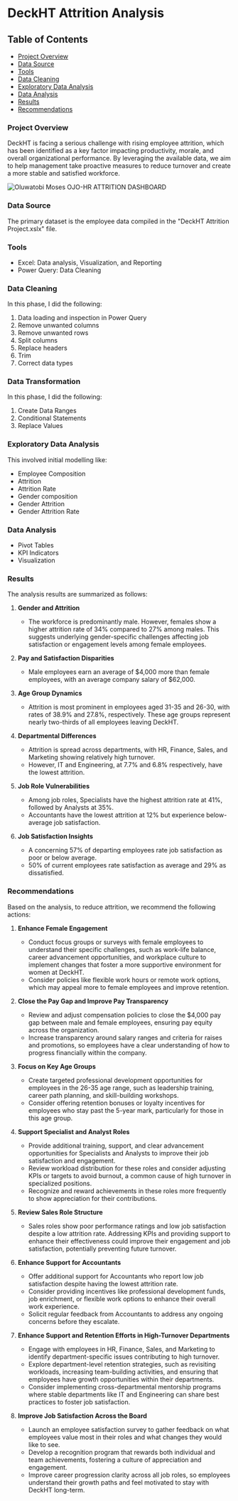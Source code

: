 # DeckHT Attrition Analysis

## Table of Contents

- [Project Overview](#project-overview)
- [Data Source](#data-source)
- [Tools](#tools)
- [Data Cleaning](#data-cleaning)
- [Exploratory Data Analysis](#exploratory-data-analysis)
- [Data Analysis](#data-analysis)
- [Results](#results)
- [Recommendations](#recommendations)

### Project Overview

DeckHT is facing a serious challenge with rising employee attrition, which has been identified as a key factor impacting productivity, morale, and overall organizational performance. By leveraging the available data, we aim to help management take proactive measures to reduce turnover and create a more stable and satisfied workforce.


![Oluwatobi Moses OJO-HR ATTRITION DASHBOARD](https://github.com/user-attachments/assets/5b41dc89-3a09-46dd-a5f4-31f2c0670cc6)


### Data Source

The primary dataset is the employee data compiled in the "DeckHT Attrition Project.xslx" file.

### Tools

- Excel: Data analysis, Visualization, and Reporting
- Power Query: Data Cleaning

### Data Cleaning

In this phase, I did the following:
1. Data loading and inspection in Power Query
2. Remove unwanted columns
3. Remove unwanted rows
4. Split columns
5. Replace headers
6. Trim
7. Correct data types


### Data Transformation

In this phase, I did the following:
1. Create Data Ranges
2. Conditional Statements
3. Replace Values


### Exploratory Data Analysis

This involved initial modelling like: 
- Employee Composition
- Attrition
- Attrition Rate
- Gender composition
- Gender Attrition
- Gender Attrition Rate


### Data Analysis


- Pivot Tables
- KPI Indicators
- Visualization


### Results

The analysis results are summarized as follows:
1. **Gender and Attrition**
   - The workforce is predominantly male. However, females show a higher attrition rate of 34% compared to 27% among males. This suggests underlying gender-specific challenges affecting job satisfaction or engagement levels among female employees.

2. **Pay and Satisfaction Disparities**
   - Male employees earn an average of $4,000 more than female employees, with an average company salary of $62,000.

3. **Age Group Dynamics**
   - Attrition is most prominent in employees aged 31-35 and 26-30, with rates of 38.9% and 27.8%, respectively. These age groups represent nearly two-thirds of all employees leaving DeckHT.

4. **Departmental Differences**
   - Attrition is spread across departments, with HR, Finance, Sales, and Marketing showing relatively high turnover.
   - However, IT and Engineering, at 7.7% and 6.8% respectively, have the lowest attrition.

5. **Job Role Vulnerabilities**
   - Among job roles, Specialists have the highest attrition rate at 41%, followed by Analysts at 35%.
   - Accountants have the lowest attrition at 12% but experience below-average job satisfaction.  

6. **Job Satisfaction Insights**
   - A concerning 57% of departing employees rate job satisfaction as poor or below average.
   - 50% of current employees rate satisfaction as average and 29% as dissatisfied.


### Recommendations

Based on the analysis, to reduce attrition, we recommend the following actions:

1. **Enhance Female Engagement**
   - Conduct focus groups or surveys with female employees to understand their specific challenges, such as work-life balance, career advancement opportunities, and workplace culture to implement changes that foster a more supportive environment for women at DeckHT.
   - Consider policies like flexible work hours or remote work options, which may appeal more to female employees and improve retention.

2. **Close the Pay Gap and Improve Pay Transparency**
   - Review and adjust compensation policies to close the $4,000 pay gap between male and female employees, ensuring pay equity across the organization.
   - Increase transparency around salary ranges and criteria for raises and promotions, so employees have a clear understanding of how to progress financially within the company.

3. **Focus on Key Age Groups**
   - Create targeted professional development opportunities for employees in the 26-35 age range, such as leadership training, career path planning, and skill-building workshops.
   - Consider offering retention bonuses or loyalty incentives for employees who stay past the 5-year mark, particularly for those in this age group.

4. **Support Specialist and Analyst Roles**
   - Provide additional training, support, and clear advancement opportunities for Specialists and Analysts to improve their job satisfaction and engagement.
   - Review workload distribution for these roles and consider adjusting KPIs or targets to avoid burnout, a common cause of high turnover in specialized positions.
   - Recognize and reward achievements in these roles more frequently to show appreciation for their contributions.

5. **Review Sales Role Structure**
   - Sales roles show poor performance ratings and low job satisfaction despite a low attrition rate. Addressing KPIs and providing support to enhance their effectiveness could improve their engagement and job satisfaction, potentially preventing future turnover.

6. **Enhance Support for Accountants**
   - Offer additional support for Accountants who report low job satisfaction despite having the lowest attrition rate.
   - Consider providing incentives like professional development funds, job enrichment, or flexible work options to enhance their overall work experience.
   - Solicit regular feedback from Accountants to address any ongoing concerns before they escalate.

7. **Enhance Support and Retention Efforts in High-Turnover Departments**
   - Engage with employees in HR, Finance, Sales, and Marketing to identify department-specific issues contributing to high turnover.
   - Explore department-level retention strategies, such as revisiting workloads, increasing team-building activities, and ensuring that employees have growth opportunities within their departments.
   - Consider implementing cross-departmental mentorship programs where stable departments like IT and Engineering can share best practices to foster job satisfaction.


8. **Improve Job Satisfaction Across the Board**
   - Launch an employee satisfaction survey to gather feedback on what employees value most in their roles and what changes they would like to see.
   - Develop a recognition program that rewards both individual and team achievements, fostering a culture of appreciation and engagement.
   - Improve career progression clarity across all job roles, so employees understand their growth paths and feel motivated to stay with DeckHT long-term.
